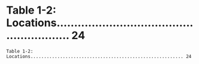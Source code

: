 # Table 1-2: Locations......................................................... 24

```
Table 1-2: Locations......................................................... 24

```
